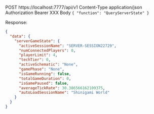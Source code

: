 POST https://localhost:7777/api/v1
Content-Type application/json
Authorization Bearer XXX
Body `{ "function": "QueryServerState" }`

Response:

```json
{
  "data": {
    "serverGameState": {
      "activeSessionName": "SERVER-SESSION22729",
      "numConnectedPlayers": 0,
      "playerLimit": 4,
      "techTier": 0,
      "activeSchematic": "None",
      "gamePhase": "None",
      "isGameRunning": false,
      "totalGameDuration": 0,
      "isGamePaused": false,
      "averageTickRate": 30.386566162109375,
      "autoLoadSessionName": "Shinigami World"
    }
  }
}
```
